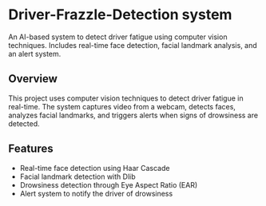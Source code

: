 # Driver-Frazzle-Detection system
An AI-based system to detect driver fatigue using computer vision techniques. Includes real-time face detection, facial landmark analysis, and an alert system.

## Overview
This project uses computer vision techniques to detect driver fatigue in real-time. The system captures video from a webcam, detects faces, analyzes facial landmarks, and triggers alerts when signs of drowsiness are detected.

## Features
- Real-time face detection using Haar Cascade
- Facial landmark detection with Dlib
- Drowsiness detection through Eye Aspect Ratio (EAR)
- Alert system to notify the driver of drowsiness

